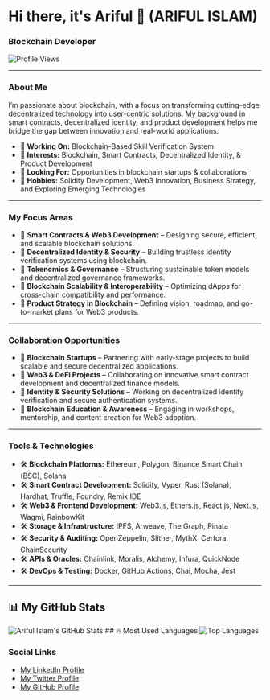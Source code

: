 # Hi there, it's Ariful 👋 (ARIFUL ISLAM)

### Blockchain Developer
![Profile Views](https://komarev.com/ghpvc/?username=Arifulislam2580&color=red)



---

### About Me
I’m passionate about blockchain, with a focus on transforming cutting-edge decentralized technology into user-centric solutions. My background in smart contracts, decentralized identity, and product development helps me bridge the gap between innovation and real-world applications.

- 🔹 **Working On:** Blockchain-Based Skill Verification System  
- 🔹 **Interests:** Blockchain, Smart Contracts, Decentralized Identity, & Product Development  
- 🔹 **Looking For:** Opportunities in blockchain startups & collaborations  
- 🔹 **Hobbies:** Solidity Development, Web3 Innovation, Business Strategy, and Exploring Emerging Technologies

---

### My Focus Areas
- 📌 **Smart Contracts & Web3 Development** – Designing secure, efficient, and scalable blockchain solutions.
- 📌 **Decentralized Identity & Security** – Building trustless identity verification systems using blockchain.
- 📌 **Tokenomics & Governance** – Structuring sustainable token models and decentralized governance frameworks.
- 📌 **Blockchain Scalability & Interoperability** – Optimizing dApps for cross-chain compatibility and performance.
- 📌 **Product Strategy in Blockchain** – Defining vision, roadmap, and go-to-market plans for Web3 products.

---

### Collaboration Opportunities
- 🤝 **Blockchain Startups** – Partnering with early-stage projects to build scalable and secure decentralized applications.
- 🤝 **Web3 & DeFi Projects** – Collaborating on innovative smart contract development and decentralized finance models.
- 🤝 **Identity & Security Solutions** – Working on decentralized identity verification and secure authentication systems.
- 🤝 **Blockchain Education & Awareness** – Engaging in workshops, mentorship, and content creation for Web3 adoption.

---

### Tools & Technologies
- 🛠 **Blockchain Platforms:** Ethereum, Polygon, Binance Smart Chain (BSC), Solana  
- 🛠 **Smart Contract Development:** Solidity, Vyper, Rust (Solana), Hardhat, Truffle, Foundry, Remix IDE  
- 🛠 **Web3 & Frontend Development:** Web3.js, Ethers.js, React.js, Next.js, Wagmi, RainbowKit  
- 🛠 **Storage & Infrastructure:** IPFS, Arweave, The Graph, Pinata  
- 🛠 **Security & Auditing:** OpenZeppelin, Slither, MythX, Certora, ChainSecurity  
- 🛠 **APIs & Oracles:** Chainlink, Moralis, Alchemy, Infura, QuickNode  
- 🛠 **DevOps & Testing:** Docker, GitHub Actions, Chai, Mocha, Jest

---
## 📊 My GitHub Stats
![Ariful Islam's GitHub Stats](https://github-readme-stats.vercel.app/api?username=Arifulislam2580&show_icons=true&theme=dark)  ## 🔥 Most Used Languages ![Top Languages](https://github-readme-stats.vercel.app/api/top-langs/?username=Arifulislam2580&layout=compact&theme=dark)


### Social Links
- [My LinkedIn Profile](https://www.facebook.com/arifulislamjournalist/)
- [My Twitter Profile](https://x.com/Ariful66944047)
- [My GitHub Profile](https://github.com/Arifulislam2580)
